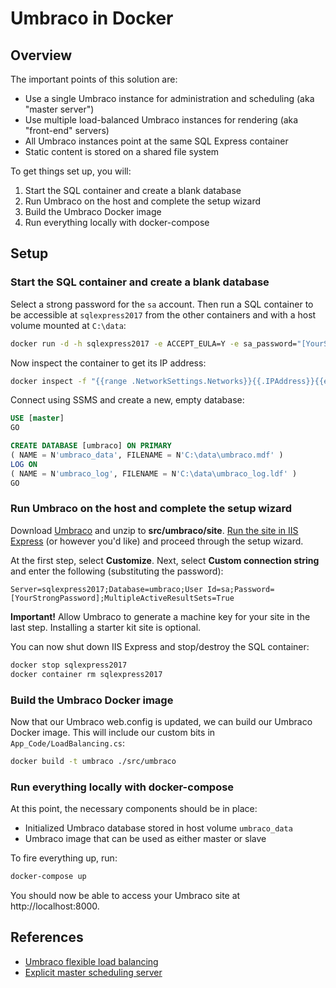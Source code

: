 # Umbraco in Docker

## Overview

The important points of this solution are:

* Use a single Umbraco instance for administration and scheduling (aka "master server")
* Use multiple load-balanced Umbraco instances for rendering (aka "front-end" servers)
* All Umbraco instances point at the same SQL Express container
* Static content is stored on a shared file system

To get things set up, you will:

1. Start the SQL container and create a blank database
1. Run Umbraco on the host and complete the setup wizard
1. Build the Umbraco Docker image
1. Run everything locally with docker-compose

## Setup

### Start the SQL container and create a blank database

Select a strong password for the `sa` account.  Then run a SQL container to be accessible at `sqlexpress2017` from the other containers and with a host volume mounted at `C:\data`:

```bash
docker run -d -h sqlexpress2017 -e ACCEPT_EULA=Y -e sa_password="[YourStrongPassword]" --mount type=volume,source=umbraco_data,target=C:/data --name sqlexpress2017 microsoft/mssql-server-windows-express:2017-latest
```

Now inspect the container to get its IP address:

```bash
docker inspect -f "{{range .NetworkSettings.Networks}}{{.IPAddress}}{{end}}" sqlexpress2017
```

Connect using SSMS and create a new, empty database:

```sql
USE [master]
GO

CREATE DATABASE [umbraco] ON PRIMARY 
( NAME = N'umbraco_data', FILENAME = N'C:\data\umbraco.mdf' )
LOG ON
( NAME = N'umbraco_log', FILENAME = N'C:\data\umbraco_log.ldf' )
GO
```

### Run Umbraco on the host and complete the setup wizard

Download [Umbraco](https://our.umbraco.org/download/) and unzip to **src/umbraco/site**.  [Run the site in IIS Express](https://our.umbraco.org/documentation/Getting-Started/Setup/Install/install-umbraco-with-vs-code) (or however you'd like) and proceed through the setup wizard.

At the first step, select **Customize**.  Next, select **Custom connection string** and enter the following (substituting the password):

```text
Server=sqlexpress2017;Database=umbraco;User Id=sa;Password=[YourStrongPassword];MultipleActiveResultSets=True
```

**Important!** Allow Umbraco to generate a machine key for your site in the last step.  Installing a starter kit site is optional.

You can now shut down IIS Express and stop/destroy the SQL container:

```bash
docker stop sqlexpress2017
docker container rm sqlexpress2017
```

### Build the Umbraco Docker image

Now that our Umbraco web.config is updated, we can build our Umbraco Docker image.  This will include our custom bits in `App_Code/LoadBalancing.cs`:

```bash
docker build -t umbraco ./src/umbraco
```

### Run everything locally with docker-compose

At this point, the necessary components should be in place:

* Initialized Umbraco database stored in host volume `umbraco_data`
* Umbraco image that can be used as either master or slave

To fire everything up, run:

```bash
docker-compose up
```

You should now be able to access your Umbraco site at http://localhost:8000.

## References

* [Umbraco flexible load balancing](https://our.umbraco.org/documentation/getting-started/setup/server-setup/load-balancing/flexible)
* [Explicit master scheduling server](https://our.umbraco.org/documentation/getting-started/setup/server-setup/load-balancing/flexible-advanced#explicit-master-scheduling-server)